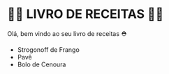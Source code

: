 # :woman_cook: LIVRO DE RECEITAS :man_cook:

Olá, bem vindo ao seu livro de receitas :rescue_worker_helmet:

- Strogonoff de Frango
- Pavê
- Bolo de Cenoura
